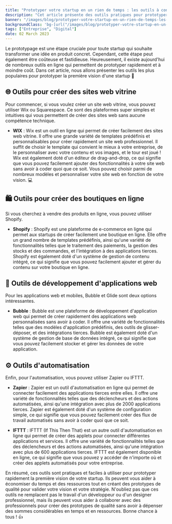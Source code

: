 ```yaml
---
title: "Prototyper votre startup en un rien de temps : les outils à connaître"
description: "Cet article présente des outils pratiques pour prototyper rapidement la première vision d'une startup, en explorant différentes catégories d'outils allant de la création de sites web à l'automatisation de tâches."
banner: "/images/blog/prototyper-votre-startup-en-un-rien-de-temps-les-outils-a-connaitre.webp"
backgroundClass: 'bg-[url("/images/blog/prototyper-votre-startup-en-un-rien-de-temps-les-outils-a-connaitre.webp")]'
tags: ["Entreprise", "Digital"]
date: 02 March 2023
---
```


Le prototypage est une étape cruciale pour toute startup qui souhaite transformer une idée en produit concret. Cependant, cette étape peut également être coûteuse et fastidieuse. Heureusement, il existe aujourd'hui de nombreux outils en ligne qui permettent de prototyper rapidement et à moindre coût. Dans cet article, nous allons présenter les outils les plus populaires pour prototyper la première vision d'une startup 🚀

## 🌐 Outils pour créer des sites web vitrine

Pour commencer, si vous voulez créer un site web vitrine, vous pouvez utiliser Wix ou Squarespace. Ce sont des plateformes super simples et intuitives qui vous permettent de créer des sites web sans aucune compétence technique. 

 - **WIX** : Wix est un outil en ligne qui permet de créer facilement des sites web vitrine. Il offre une grande variété de templates prédéfinis et personnalisables pour créer rapidement un site web professionnel. Il suffit de choisir le template qui convient le mieux à votre entreprise, de le personnaliser avec votre contenu et vos images, et le tour est joué ! Wix est également doté d'un éditeur de drag-and-drop, ce qui signifie que vous pouvez facilement ajouter des fonctionnalités à votre site web sans avoir à coder quoi que ce soit. Vous pouvez choisir parmi de nombreux modèles et personnaliser votre site web en fonction de votre vision. 💻

## 🛍️ Outils pour créer des boutiques en ligne

Si vous cherchez à vendre des produits en ligne, vous pouvez utiliser Shopify.

 - **Shopify** : Shopify est une plateforme de e-commerce en ligne qui permet aux startups de créer facilement une boutique en ligne. Elle offre un grand nombre de templates prédéfinis, ainsi qu'une variété de fonctionnalités telles que le traitement des paiements, la gestion des stocks et des commandes, et l'intégration à des applications tierces. Shopify est également doté d'un système de gestion de contenu intégré, ce qui signifie que vous pouvez facilement ajouter et gérer du contenu sur votre boutique en ligne.

## 📱 Outils de développement d'applications web

Pour les applications web et mobiles, Bubble et Glide sont deux options intéressantes.

 - **Bubble** : Bubble est une plateforme de développement d'application web qui permet de créer rapidement des applications web personnalisées sans avoir à coder. Il offre une variété de fonctionnalités telles que des modèles d'application prédéfinis, des outils de glisser-déposer, et des intégrations tierces. Bubble est également doté d'un système de gestion de base de données intégré, ce qui signifie que vous pouvez facilement stocker et gérer les données de votre application.

## ⚙️ Outils d'automatisation

Enfin, pour l'automatisation, vous pouvez utiliser Zapier ou IFTTT.

 - **Zapier** : Zapier est un outil d'automatisation en ligne qui permet de connecter facilement des applications tierces entre elles. Il offre une variété de fonctionnalités telles que des déclencheurs et des actions automatisées, ainsi qu'une intégration avec plus de 2000 applications tierces. Zapier est également doté d'un système de configuration simple, ce qui signifie que vous pouvez facilement créer des flux de travail automatisés sans avoir à coder quoi que ce soit.

 - **IFTTT** : IFTTT (If This Then That) est un autre outil d'automatisation en ligne qui permet de créer des applets pour connecter différentes applications et services. Il offre une variété de fonctionnalités telles que des déclencheurs et des actions automatisées, ainsi qu'une intégration avec plus de 600 applications tierces. IFTTT est également disponible en ligne, ce qui signifie que vous pouvez y accéder de n'importe où et créer des applets automatisés pour votre entreprise.

En résumé, ces outils sont pratiques et faciles à utiliser pour prototyper rapidement la première vision de votre startup. Ils peuvent vous aider à économiser du temps et des ressources tout en créant des prototypes de qualité pour valider votre vision et votre stratégie. N'oubliez pas que ces outils ne remplacent pas le travail d'un développeur ou d'un designer professionnel, mais ils peuvent vous aider à collaborer avec des professionnels pour créer des prototypes de qualité sans avoir à dépenser des sommes considérables en temps et en ressources. Bonne chance à tous ! 👍